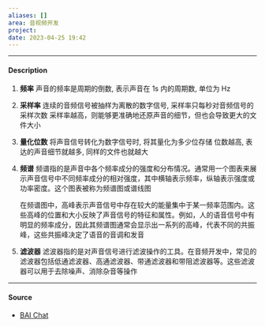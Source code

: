 ```yaml
---
aliases: []
area: 音视频开发
project: 
date: 2023-04-25 19:42
---
```

---
#### Description
1. **频率**
    声音的频率是周期的倒数, 表示声音在 1s 内的周期数, 单位为 Hz
2. **采样率**
    连续的音频信号被抽样为离散的数字信号, 采样率只每秒对音频信号的采样次数
    采样率越高，则能够更准确地还原声音的细节，但也会导致更大的文件大小
3. **量化位数**
    将声音信号转化为数字信号时, 将其量化为多少位存储
    位数越高, 表达的声音细节就越多, 同样的文件也就越大
4. **频谱**
    频谱指的是声音中各个频率成分的强度和分布情况。通常用一个图表来展示声音信号中不同频率成分的相对强度，其中横轴表示频率，纵轴表示强度或功率密度。这个图表被称为频谱图或谱线图
    
    在频谱图中，高峰表示声音信号中存在较大的能量集中于某一频率范围内。这些高峰的位置和大小反映了声音信号的特征和属性。例如，人的语音信号中有明显的频率成分，因此其频谱图通常会显示出一系列的高峰，代表不同的共振峰，这些共振峰决定了语音的音调和发音
5. **滤波器**
    滤波器指的是对声音信号进行滤波操作的工具。在音频开发中，常见的滤波器包括低通滤波器、高通滤波器、带通滤波器和带阻滤波器等。这些滤波器可以用于去除噪声、消除杂音等操作
---
#### Source
- [BAI Chat](https://chatbot.theb.ai/#/chat/1682423088496)